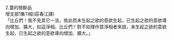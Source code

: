 2.蓋的捨斷品  
增支部1集11經(莊春江譯)  
「比丘們！我不見其它一法，依此而未生起之欲的意欲生起，已生起之欲的意欲導向增加、擴大，如這淨相。比丘們！對不如理作意淨相者來說，未生起之欲的意欲生起，已生起之欲的意欲導向增加、擴大。」  
  
  
